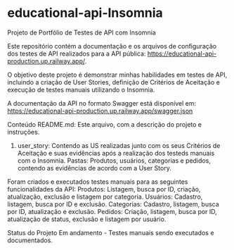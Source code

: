 # educational-api-Insomnia
Projeto de Portfólio de Testes de API com Insomnia

Este repositório contém a documentação e os arquivos de configuração dos testes de API realizados para a API pública: https://educational-api-production.up.railway.app/.

O objetivo deste projeto é demonstrar minhas habilidades em testes de API, incluindo a criação de User Stories, definição de Critérios de Aceitação e execução de testes manuais utilizando o Insomnia.

A documentação da API no formato Swagger está disponível em: https://educational-api-production.up.railway.app/swagger.json

Conteúdo
README.md: Este arquivo, com a descrição do projeto e instruções.
1. user_story: Contendo as US realizadas junto com os seus Critérios de Aceitação e suas evidências após a realização dos testeds manuais com o Insomnia.
Pastas: Produtos, usuários, categorias e pedidos, contendo as evidências de acordo com a User Story.

Foram criados e executados testes manuais para as seguintes funcionalidades da API:
Produtos: Listagem, busca por ID, criação, atualização, exclusão e listagem por categoria.
Usuários: Cadastro, listagem, busca por ID e exclusão.
Categorias: Cadastro, listagem, busca por ID, atualização e exclusão.
Pedidos: Criação, listagem, busca por ID, atualização de status, exclusão e listagem por usuário.

Status do Projeto
Em andamento - Testes manuais sendo executados e documentados.